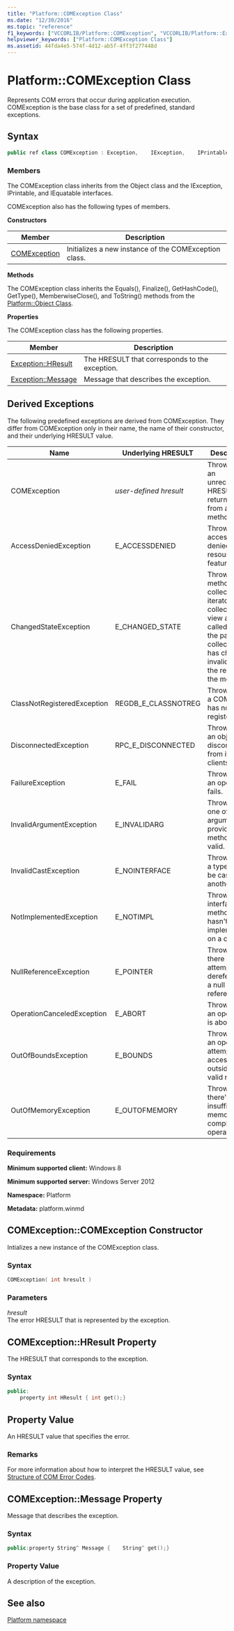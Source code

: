 ```yaml
---
title: "Platform::COMException Class"
ms.date: "12/30/2016"
ms.topic: "reference"
f1_keywords: ["VCCORLIB/Platform::COMException", "VCCORLIB/Platform::Exception::HResult", "VCCORLIB/Platform::Exception::Message"]
helpviewer_keywords: ["Platform::COMException Class"]
ms.assetid: 44fda4e5-574f-4d12-ab5f-4ff3f277448d
---
```

# Platform::COMException Class

Represents COM errors that occur during application execution. COMException is the base class for a set of predefined, standard exceptions.

## Syntax

```cpp
public ref class COMException : Exception,    IException,    IPrintable,    IEquatable
```

### Members

The COMException class inherits from the Object class and the IException, IPrintable, and IEquatable interfaces.

COMException also has the following types of members.

**Constructors**

|Member|Description|
|------------|-----------------|
|[COMException](#ctor)|Initializes a new instance of the COMException class.|

**Methods**

The COMException class inherits the Equals(), Finalize(), GetHashCode(), GetType(), MemberwiseClose(), and ToString() methods from the [Platform::Object Class](../cppcx/platform-object-class.md).

**Properties**

The COMException class has the following properties.

|Member|Description|
|------------|-----------------|
|[Exception::HResult](#hresult)|The HRESULT that corresponds to the exception.|
|[Exception::Message](#message)|Message that describes the exception.|

## Derived Exceptions

The following predefined exceptions are derived from COMException. They differ from COMException only in their name, the name of their constructor, and their underlying HRESULT value.

|Name|Underlying HRESULT|Description|
|----------|------------------------|-----------------|
|COMException|*user-defined hresult*|Thrown when an unrecognized HRESULT is returned from a COM method call.|
|AccessDeniedException|E_ACCESSDENIED|Thrown when access is denied to a resource or feature.|
|ChangedStateException|E_CHANGED_STATE|Thrown when methods of a collection iterator or a collection view are called after the parent collection has changed, invalidating the results of the method.|
|ClassNotRegisteredException|REGDB_E_CLASSNOTREG|Thrown when a COM class has not been registered.|
|DisconnectedException|RPC_E_DISCONNECTED|Thrown when an object is disconnected from its clients.|
|FailureException|E_FAIL|Thrown when an operation fails.|
|InvalidArgumentException|E_INVALIDARG|Thrown when one of the arguments provided to a method is not valid.|
|InvalidCastException|E_NOINTERFACE|Thrown when a type can't be cast to another type.|
|NotImplementedException|E_NOTIMPL|Thrown if an interface method hasn't been implemented on a class.|
|NullReferenceException|E_POINTER|Thrown when there is an attempt to dereference a null object reference.|
|OperationCanceledException|E_ABORT|Thrown when an operation is aborted.|
|OutOfBoundsException|E_BOUNDS|Thrown when an operation attempts to access data outside the valid range.|
|OutOfMemoryException|E_OUTOFMEMORY|Thrown when there's insufficient memory to complete the operation.|

### Requirements

**Minimum supported client:** Windows 8

**Minimum supported server:** Windows Server 2012

**Namespace:** Platform

**Metadata:** platform.winmd

## <a name="ctor"></a> COMException::COMException Constructor

Intializes a new instance of the COMException class.

### Syntax

```cpp
COMException( int hresult )
```

### Parameters

*hresult*<br/>
The error HRESULT that is represented by the exception.

## <a name="hresult"></a> COMException::HResult Property

The HRESULT that corresponds to the exception.

### Syntax

```cpp
public:
    property int HResult { int get();}
```

## Property Value

An HRESULT value that specifies the error.

### Remarks

For more information about how to interpret the HRESULT value, see [Structure of COM Error Codes](/windows/win32/com/structure-of-com-error-codes).

## <a name="message"></a> COMException::Message Property

Message that describes the exception.

### Syntax

```cpp
public:property String^ Message {    String^ get();}
```

### Property Value

A description of the exception.

## See also

[Platform namespace](../cppcx/platform-namespace-c-cx.md)
